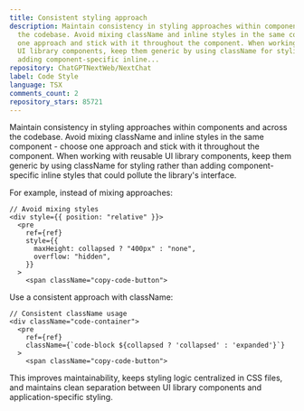 ```yaml
---
title: Consistent styling approach
description: Maintain consistency in styling approaches within components and across
  the codebase. Avoid mixing className and inline styles in the same component - choose
  one approach and stick with it throughout the component. When working with reusable
  UI library components, keep them generic by using className for styling rather than
  adding component-specific inline...
repository: ChatGPTNextWeb/NextChat
label: Code Style
language: TSX
comments_count: 2
repository_stars: 85721
---
```


Maintain consistency in styling approaches within components and across the codebase. Avoid mixing className and inline styles in the same component - choose one approach and stick with it throughout the component. When working with reusable UI library components, keep them generic by using className for styling rather than adding component-specific inline styles that could pollute the library's interface.

For example, instead of mixing approaches:
```tsx
// Avoid mixing styles
<div style={{ position: "relative" }}>
  <pre
    ref={ref}
    style={{
      maxHeight: collapsed ? "400px" : "none",
      overflow: "hidden",
    }}
  >
    <span className="copy-code-button">
```

Use a consistent approach with className:
```tsx
// Consistent className usage
<div className="code-container">
  <pre
    ref={ref}
    className={`code-block ${collapsed ? 'collapsed' : 'expanded'}`}
  >
    <span className="copy-code-button">
```

This improves maintainability, keeps styling logic centralized in CSS files, and maintains clean separation between UI library components and application-specific styling.